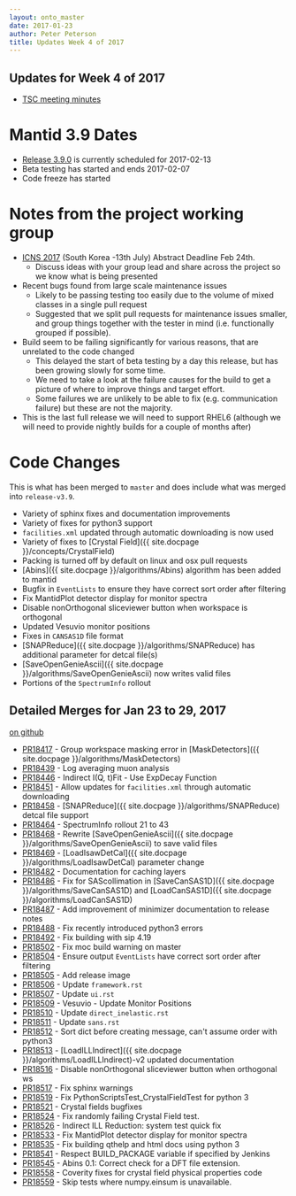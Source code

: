 ```yaml
---
layout: onto_master
date: 2017-01-23
author: Peter Peterson
title: Updates Week 4 of 2017
---
```

Updates for Week 4 of 2017
--------------------------

* [TSC meeting minutes](https://github.com/mantidproject/documents/blob/master/Project-Management/TechnicalSteeringCommittee/meetings/2017/TSC-meeting-2017-01-24.md)

Mantid 3.9 Dates
================

* [Release 3.9.0](https://github.com/mantidproject/mantid/milestone/59) is currently scheduled for 2017-02-13
* Beta testing has started and ends 2017-02-07
* Code freeze has started

Notes from the project working group
====================================
* [ICNS 2017](http://icns2017.org/) (South Korea -13th July) Abstract Deadline Feb 24th.
  * Discuss ideas with your group lead and share across the project so we know what is being presented
* Recent bugs found from large scale maintenance issues
  * Likely to be passing testing too easily due to the volume of mixed classes in a single pull request
  * Suggested that we split pull requests for maintenance issues smaller, and group things together with the tester in mind (i.e. functionally grouped if possible).
* Build seem to be failing significantly for various reasons, that are unrelated to the code changed
  * This delayed the start of beta testing by a day this release, but has been growing slowly for some time.
  * We need to take a look at the failure causes for the build to get a picture of where to improve things and target effort.
  * Some failures we are unlikely to be able to fix (e.g. communication failure) but these are not the majority.
* This is the last full release we will need to support RHEL6 (although we will need to provide nightly builds for a couple of months after)

Code Changes
============

This is what has been merged to `master` and does include what was merged into `release-v3.9`.

* Variety of sphinx fixes and documentation improvements
* Variety of fixes for python3 support
* `facilities.xml` updated through automatic downloading is now used
* Variety of fixes to [Crystal Field]({{ site.docpage }}/concepts/CrystalField)
* Packing is turned off by default on linux and osx pull requests
* [Abins]({{ site.docpage }}/algorithms/Abins) algorithm has been added to mantid
* Bugfix in `EventLists` to ensure they have correct sort order after filtering
* Fix MantidPlot detector display for monitor spectra
* Disable nonOrthogonal sliceviewer button when workspace is orthogonal
* Updated Vesuvio monitor positions
* Fixes in `CANSAS1D` file format
* [SNAPReduce]({{ site.docpage }}/algorithms/SNAPReduce) has additional parameter for detcal file(s)
* [SaveOpenGenieAscii]({{ site.docpage }}/algorithms/SaveOpenGenieAscii) now writes valid files
* Portions of the `SpectrumInfo` rollout

Detailed Merges for Jan 23 to 29, 2017
--------------------------------------
[on github](https://github.com/mantidproject/mantid/pulls?q=is%3Apr+merged%3A2017-01-24..2017-01-29)

* [PR18417](https://github.com/mantidproject/mantid/pull/18417) - Group workspace masking error in [MaskDetectors]({{ site.docpage }}/algorithms/MaskDetectors)
* [PR18439](https://github.com/mantidproject/mantid/pull/18439) - Log averaging muon analysis
* [PR18446](https://github.com/mantidproject/mantid/pull/18446) - Indirect I(Q, t)Fit - Use ExpDecay Function
* [PR18451](https://github.com/mantidproject/mantid/pull/18451) - Allow updates for `facilities.xml`  through automatic downloading
* [PR18458](https://github.com/mantidproject/mantid/pull/18458) - [SNAPReduce]({{ site.docpage }}/algorithms/SNAPReduce) detcal file support
* [PR18464](https://github.com/mantidproject/mantid/pull/18464) - SpectrumInfo rollout 21 to 43
* [PR18468](https://github.com/mantidproject/mantid/pull/18468) - Rewrite [SaveOpenGenieAscii]({{ site.docpage }}/algorithms/SaveOpenGenieAscii) to save valid files
* [PR18469](https://github.com/mantidproject/mantid/pull/18469) - [LoadIsawDetCal]({{ site.docpage }}/algorithms/LoadIsawDetCal) parameter change
* [PR18482](https://github.com/mantidproject/mantid/pull/18482) - Documentation for caching layers
* [PR18486](https://github.com/mantidproject/mantid/pull/18486) - Fix for SAScollimation in [SaveCanSAS1D]({{ site.docpage }}/algorithms/SaveCanSAS1D) and [LoadCanSAS1D]({{ site.docpage }}/algorithms/LoadCanSAS1D)
* [PR18487](https://github.com/mantidproject/mantid/pull/18487) - Add improvement of minimizer documentation to release notes
* [PR18488](https://github.com/mantidproject/mantid/pull/18488) - Fix recently introduced python3 errors
* [PR18492](https://github.com/mantidproject/mantid/pull/18492) - Fix building with sip 4.19
* [PR18502](https://github.com/mantidproject/mantid/pull/18502) - Fix moc build warning on master
* [PR18504](https://github.com/mantidproject/mantid/pull/18504) - Ensure output `EventLists` have correct sort order after filtering
* [PR18505](https://github.com/mantidproject/mantid/pull/18505) - Add release image
* [PR18506](https://github.com/mantidproject/mantid/pull/18506) - Update `framework.rst`
* [PR18507](https://github.com/mantidproject/mantid/pull/18507) - Update `ui.rst`
* [PR18509](https://github.com/mantidproject/mantid/pull/18509) - Vesuvio - Update Monitor Positions
* [PR18510](https://github.com/mantidproject/mantid/pull/18510) - Update `direct_inelastic.rst`
* [PR18511](https://github.com/mantidproject/mantid/pull/18511) - Update `sans.rst`
* [PR18512](https://github.com/mantidproject/mantid/pull/18512) - Sort dict before creating message, can't assume order with python3
* [PR18513](https://github.com/mantidproject/mantid/pull/18513) - [LoadILLIndirect]({{ site.docpage }}/algorithms/LoadILLIndirect)-v2 updated documentation
* [PR18516](https://github.com/mantidproject/mantid/pull/18516) - Disable nonOrthogonal sliceviewer button when orthogonal ws
* [PR18517](https://github.com/mantidproject/mantid/pull/18517) - Fix sphinx warnings
* [PR18519](https://github.com/mantidproject/mantid/pull/18519) - Fix PythonScriptsTest_CrystalFieldTest for python 3
* [PR18521](https://github.com/mantidproject/mantid/pull/18521) - Crystal fields bugfixes
* [PR18524](https://github.com/mantidproject/mantid/pull/18524) - Fix randomly failing Crystal Field test.
* [PR18526](https://github.com/mantidproject/mantid/pull/18526) - Indirect ILL Reduction: system test quick fix
* [PR18533](https://github.com/mantidproject/mantid/pull/18533) - Fix MantidPlot detector display for monitor spectra
* [PR18535](https://github.com/mantidproject/mantid/pull/18535) - Fix building qthelp and html docs using python 3
* [PR18541](https://github.com/mantidproject/mantid/pull/18541) - Respect BUILD_PACKAGE variable if specified by Jenkins
* [PR18545](https://github.com/mantidproject/mantid/pull/18545) - Abins 0.1: Correct check for a DFT  file extension.
* [PR18558](https://github.com/mantidproject/mantid/pull/18558) - Coverity fixes for crystal field physical properties code
* [PR18559](https://github.com/mantidproject/mantid/pull/18559) - Skip tests where numpy.einsum is unavailable.

